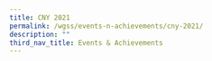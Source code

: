 ```yaml
---
title: CNY 2021
permalink: /wgss/events-n-achievements/cny-2021/
description: ""
third_nav_title: Events & Achievements
---
```

